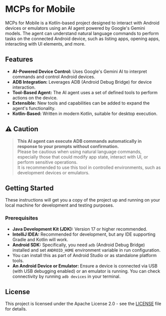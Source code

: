 # MCPs for Mobile

MCPs for Mobile is a Kotlin-based project designed to interact with Android devices or emulators using an AI agent
powered by Google's Gemini models. The agent can understand natural language commands to perform tasks on the connected
Android device, such as listing apps, opening apps, interacting with UI elements, and more.

## Features

* **AI-Powered Device Control:** Uses Google's Gemini AI to interpret commands and control Android devices.
* **ADB Integration:** Leverages ADB (Android Debug Bridge) for device interaction.
* **Tool-Based Agent:** The AI agent uses a set of defined tools to perform actions on the device.
* **Extensible:** New tools and capabilities can be added to expand the agent's functionality.
* **Kotlin-Based:** Written in modern Kotlin, suitable for desktop execution.

## ⚠️ Caution

> **This AI agent can execute ADB commands automatically in response to your prompts without confirmation.**  
> Please be cautious when using natural language commands, especially those that could modify app state, interact with UI, or perform sensitive operations.  
> It is recommended to use this tool in controlled environments, such as development devices or emulators.

## Getting Started

These instructions will get you a copy of the project up and running on your local machine for development and testing
purposes.

### Prerequisites

* **Java Development Kit (JDK):** Version 17 or higher recommended.
* **IntelliJ IDEA:** Recommended for development, but any IDE supporting Gradle and Kotlin will work.
* **Android SDK:** Specifically, you need `adb` (Android Debug Bridge) installed and set `ANDROID_HOME` environment
  variable in run configuration.
* You can install this as part of Android Studio or as standalone platform tools.
* **An Android Device or Emulator:** Ensure a device is connected via USB (with USB debugging enabled) or an emulator is
  running. You can check connectivity by running `adb devices` in your terminal.

## License

This project is licensed under the Apache License 2.0 - see the [LICENSE](LICENSE.txt) file for details.